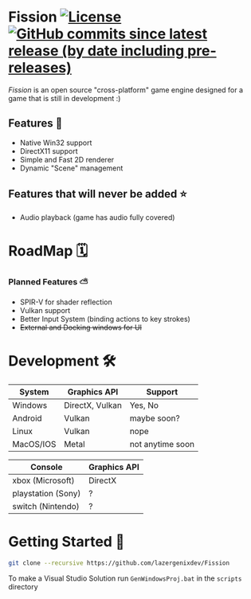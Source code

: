 # Fission [![License](https://img.shields.io/github/license/lazergenixdev/Fission?color=dodgerblue&style=plastic)](https://github.com/lazergenixdev/Fission/blob/master/LICENSE) [![GitHub commits since latest release (by date including pre-releases)](https://img.shields.io/github/commits-since/lazergenixdev/Fission/latest/master?include_prereleases&style=plastic)](https://github.com/lazergenixdev/Fission/commits/master)
*Fission* is an open source "cross-platform" game engine designed for a game that is still in development :)


## Features 🌟
- Native Win32 support
- DirectX11 support
- Simple and Fast 2D renderer
- Dynamic "Scene" management

## Features that will never be added ⭐
- Audio playback (game has audio fully covered)


# RoadMap 🗓

### Planned Features ⛅
- SPIR-V for shader reflection
- Vulkan support
- Better Input System (binding actions to key strokes)
- ~~External and Docking windows for UI~~

# Development 🛠
| System      | Graphics API | Support
| ----------- | ----------- | ------ |
| Windows | DirectX, Vulkan | Yes, No
| Android   | Vulkan | maybe soon?
| Linux   | Vulkan | nope
| MacOS/IOS   | Metal | not anytime soon

| Console      | Graphics API |
| ----------- | ----------- |
| xbox (Microsoft) | DirectX |
| playstation (Sony)   | ? |
| switch (Nintendo)   | ? |

# Getting Started 🚀
```sh
git clone --recursive https://github.com/lazergenixdev/Fission
```
To make a Visual Studio Solution run `GenWindowsProj.bat` in the `scripts` directory
